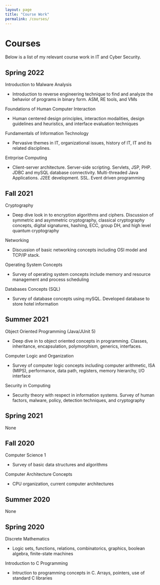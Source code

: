 ```yaml
---
layout: page
title: "Course Work"
permalink: /courses/
---
```


# Courses

Below is a list of my relevant course work in IT and Cyber Security.

## Spring 2022
Introduction to Malware Analysis
- Introduction to reverse engineering technique to find and analyze the behavior of programs in binary form. ASM, RE tools, and VMs  

Foundations of Human Computer Interaction
- Human centered design principles, interaction modalities, design guidelines and heuristics, and interface evaluation techniques  

Fundamentals of Information Technology
- Pervasive themes in IT, organizational issues, history of IT, IT and its related disciplines.  

Entrprise Computing
- Client-server architecture. Server-side scripting. Servlets, JSP, PHP. JDBC and mySQL database connectivity. Multi-threaded Java Applications. J2EE development. SSL. Event driven programming  

## Fall 2021
Cryptography
- Deep dive look in to encryption algorithms and ciphers. Discussion of symmetric and asymmetric cryptography, classical cryptography concepts, digital signatures, hashing, ECC, group DH, and high level quantum cryptography  

Networking
- Discussion of basic networking concepts including OSI model and TCP/IP stack.   

Operating System Concepts
- Survey of operating system concepts include memory and resource management and process scheduling   

Databases Concepts (SQL)
- Survey of database concepts using mySQL. Developed database to store hotel information  

## Summer 2021
Object Oriented Programming (Java/JUnit 5)
- Deep dive in to object oriented concepts in programming. Classes, inheritance, encapsulation, polymorphism, generics, interfaces.  

Computer Logic and Organization  
- Survey of computer logic concepts including computer arithmetic, ISA (MIPS), performance, data path, registers, memory hierarchy, I/O interface  

Security in Computing
- Security theory with respect in information systems. Survey of human factors, malware, policy, detection techniques, and cryptography

## Spring 2021
None  

## Fall 2020
Computer Science 1
- Survey of basic data structures and algorithms  

Computer Architecture Concepts
- CPU organization, current computer architectures  

## Summer 2020
None  

## Spring 2020
Discrete Mathematics
- Logic sets, functions, relations, combinatorics, graphics, boolean algebra, finite-state machines  

Introduction to C Programming
- Intruction to programming concepts in C. Arrays, pointers, use of standard C libraries  
